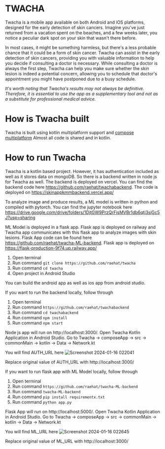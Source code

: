 # TWACHA

Twacha is a mobile app available on both Android and iOS platforms, designed for the early detection of skin cancers. Imagine you've just returned from a vacation spent on the beaches, and a few weeks later, you notice a peculiar dark spot on your skin that wasn't there before.

In most cases, it might be something harmless, but there's a less probable chance that it could be a form of skin cancer. Twacha can assist in the early detection of skin cancers, providing you with valuable information to help you decide if consulting a doctor is necessary. While consulting a doctor is always the first step, Twacha can help you make sure whether the skin lesion is indeed a potential concern, allowing you to schedule that doctor's appointment you might have postponed due to a busy schedule.

*It's worth noting that Twacha's results may not always be definitive. Therefore, it is essential to use the app as a supplementary tool and not as a substitute for professional medical advice.*

# How is Twacha built

Twacha is built using kotlin multiplatform support and [compose multiplatform]([url](https://www.jetbrains.com/lp/compose-multiplatform/)https://www.jetbrains.com/lp/compose-multiplatform/)
Almost all code is shared and in kotlin. 

# How to run Twacha

Twacha is a kotlin based project. However, it has authentication included as well as it stores data on mongoDB. So there is a backend written in node js for Twacha as well. 
The backend is deployed on vercel. You can find the backend code here https://github.com/raehat/twachabackend. The code is deployed on https://skinappkmmbackend.vercel.app/ 

To analyze image and produce results, a ML model is written in python and compiled with pytorch. 
You can find the jupyter notebook here https://drive.google.com/drive/folders/1DjtGW9PrzQrFjsMVBr1db6qtj3sjGc5J?usp=sharing 

ML Model is deployed in a flask app. Flask app is deployed on railway and Twacha app communicates with this flask app to analyze images with skin lesions. 
Flask App code can be found here https://github.com/raehat/twacha-ML-backend. Flask app is deployed on https://flask-production-9f74.up.railway.app/

1) Open terminal
2) Run command
   ```git clone https://github.com/raehat/twacha```
3) Run command
   ```cd twacha```
4) Open project in Android Studio

You can build the android app as well as ios app from android studio. 

If you want to run the backend locally, follow through

1) Open terminal
2) Run command
```https://github.com/raehat/twachabackend```
3) Run command
```cd twachabackend```
4) Run command
```npm install```
5) Run command
```npm start```

Node js app will run on http://localhost:3000/. Open Twacha Kotlin Application in Android Studio. Go to Twacha -> composeApp -> src -> commonMain -> kotlin -> Data -> Network.kt

You will find AUTH_URL here ![Screenshot 2024-01-16 022041](https://github.com/raehat/twacha/assets/77321971/87caf053-3fd1-4ed2-ba76-63eea9e6b0b8)  

Replace original value of AUTH_URL with http://localhost:3000/

If you want to run flask app with ML Model locally, follow through

1) Open terminal
2) Run command
```https://github.com/raehat/twacha-ML-backend```
3) Run command
```twacha-ML-backend```
4) Run command
```pip install requirementx.txt```
5) Run command
```python app.py```

Flask App will run on http://localhost:5000/. Open Twacha Kotlin Application in Android Studio. Go to Twacha -> composeApp -> src -> commonMain -> kotlin -> Data -> Network.kt

You will find ML_URL here ![Screenshot 2024-01-16 022645](https://github.com/raehat/twacha/assets/77321971/33643b3b-f814-43f7-aa5e-83d4f96ebcec)  

Replace original value of ML_URL with http://localhost:3000/
